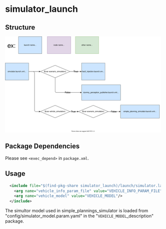 # simulator_launch

## Structure

![simulator_launch](./simulator_launch.drawio.svg)

## Package Dependencies

Please see `<exec_depend>` in `package.xml`.

## Usage

```xml
  <include file="$(find-pkg-share simulator_launch)/launch/simulator.launch.xml">
    <arg name="vehicle_info_param_file" value="VEHICLE_INFO_PARAM_FILE" />
    <arg name="vehicle_model" value="VEHICLE_MODEL"/>
  </include>
```

The simultor model used in simple_plannings_simulator is loaded from "config/simulator_model.param.yaml" in the "`VEHICLE_MODEL`_description" package.